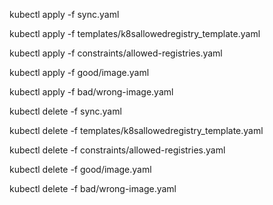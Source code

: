 kubectl apply -f sync.yaml

kubectl apply -f templates/k8sallowedregistry_template.yaml

kubectl apply -f constraints/allowed-registries.yaml 

kubectl apply -f good/image.yaml

kubectl apply -f bad/wrong-image.yaml

kubectl delete -f sync.yaml

kubectl delete -f templates/k8sallowedregistry_template.yaml

kubectl delete -f constraints/allowed-registries.yaml 

kubectl delete -f good/image.yaml

kubectl delete -f bad/wrong-image.yaml

